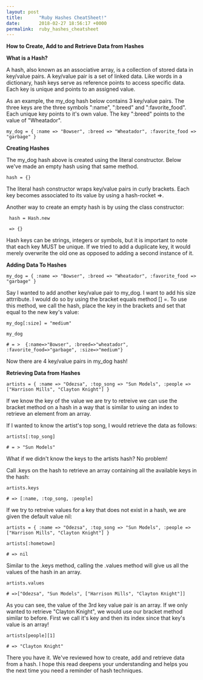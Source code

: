 ```yaml
---
layout: post
title:      "Ruby Hashes CheatSheet!"
date:       2018-02-27 18:56:17 +0000
permalink:  ruby_hashes_cheatsheet
---
```


**How to Create, Add to and Retrieve Data from Hashes**



**What is a Hash?**

A hash, also known as an associative array, is a collection of stored data in key/value pairs.  A key/value pair is a set of linked data. Like words in a dictionary, hash keys serve as reference points to access specific data. Each key is unique and points to an assigned value.  

As an example, the my_dog hash below contains 3 key/value pairs. The three keys are the three symbols ":name", ":breed" and ":favorite_food". Each unique key points to it's own value. The key ":breed" points to the value of "Wheatador". 

``` 
my_dog = { :name => "Bowser", :breed => "Wheatador", :favorite_food => "garbage" }

```

**Creating Hashes**

The my_dog hash above is created using the literal constructor. Below we've made an empty hash using that same method. 

```hash = {}```

The literal hash constructor wraps key/value pairs in curly brackets. Each key becomes associated to its value by using a hash-rocket =>. 

Another way to create an empty hash is by using the class constructor:

```
 hash = Hash.new
 
 => {}
```


Hash keys can be strings, integers or symbols, but it is important to note that each key MUST be unique. If we tried to add a duplicate key, it would merely overwrite the old one as opposed to adding a second instance of it.

**Adding Data To Hashes**

```
my_dog = { :name => "Bowser", :breed => "Wheatador", :favorite_food => "garbage" }
```

Say I wanted to add another key/value pair to my_dog. I want to add his size attrribute. I would do so by using the bracket equals method [] =. To use this method, we call the hash, place the key in the brackets and set that equal to the new key's value:

```
my_dog[:size] = "medium"

my_dog

# = >  {:name=>"Bowser", :breed=>"wheatador", :favorite_food=>"garbage", :size=>"medium"}
```

Now there are 4 key/value pairs in my_dog hash!


**Retrieving Data from Hashes**

```
artists = { :name => "Odezsa", :top_song => "Sun Models", :people => ["Harrison Mills", "Clayton Knight"] } 

```

If we know the key of the value we are try to retreive we can use the bracket method on a hash in a way that is similar to using an index to retrieve an element from an array. 


If I wanted to know the artist's top song, I would retrieve the data as follows:

```
artists[:top_song]

# = > "Sun Models"

```

What if we didn't know the keys to the artists hash? No problem! 

Call .keys on the hash to retrieve an array containing all the available keys in the hash:

```
artists.keys

# => [:name, :top_song, :people]

```
If we try to retreive values for a key that does not exist in a hash, we are given the default value nil:

```
artists = { :name => "Odezsa", :top_song => "Sun Models", :people => ["Harrison Mills", "Clayton Knight"] } 

artists[:hometown]

# => nil
```
Similar to the .keys method, calling the .values method will give us all the values of the hash in an array. 

```
artists.values 

# =>["Odezsa", "Sun Models", ["Harrison Mills", "Clayton Knight"]]
```


As you can see, the value of the 3rd key value pair is an array.  If we only wanted to retrieve "Clayton Knight", we would use our bracket method similar to before. First we call it's key and then its index since that key's value is an array!


```
artists[people][1]

# => "Clayton Knight"
```

There you have it. We've reviewed how to create, add and retrieve data from a hash. I hope this read deepens your understanding and helps you the next time you need a reminder of hash techniques. 





